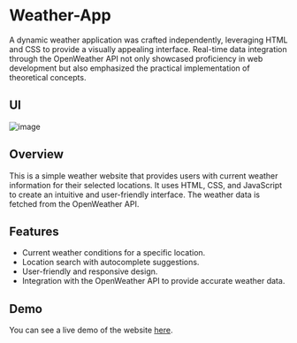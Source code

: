 # Weather-App

A dynamic weather application was crafted independently, leveraging HTML and CSS to provide a visually appealing interface. Real-time data integration through the OpenWeather API not only showcased proficiency in web development but also emphasized the practical implementation of theoretical concepts.

## UI
![image](https://github.com/Divvyanshiii/Weather-App/assets/100288357/fe36073d-080f-4901-a4eb-f1e6df3575aa)

## Overview

This is a simple weather website that provides users with current weather information for their selected locations. It uses HTML, CSS, and JavaScript to create an intuitive and user-friendly interface. The weather data is fetched from the OpenWeather API.

## Features

- Current weather conditions for a specific location.
- Location search with autocomplete suggestions.
- User-friendly and responsive design.
- Integration with the OpenWeather API to provide accurate weather data.

## Demo

You can see a live demo of the website [here](https://divvyanshiii.github.io/Weather-App/).
